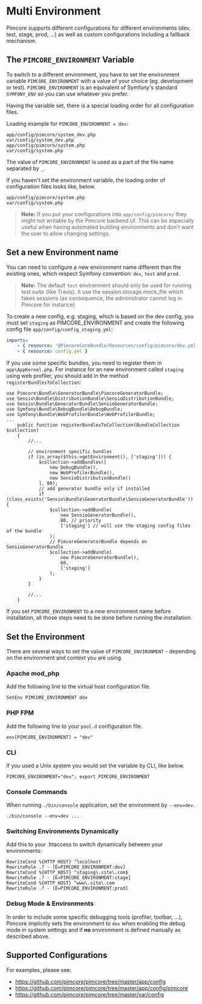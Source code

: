 # Multi Environment

Pimcore supports different configurations for different environments (dev, test, stage, prod, ...) as well as custom 
configurations including a fallback mechanism. 


## The `PIMCORE_ENVIRONMENT` Variable
To switch to a different environment, you have to set the environment variable `PIMCORE_ENVIRONMENT` with a value of 
your choice (eg. development or test). `PIMCORE_ENVIRONMENT` is an equivalent of Symfony's standard `SYMFONY_ENV` so 
you can use whatever you prefer. 
 
Having the variable set, there is a special loading order for all configuration files. 

Loading example for `PIMCORE_ENVIRONMENT = dev`: 

```
app/config/pimcore/system_dev.php
var/config/system_dev.php
app/config/pimcore/system.php
var/config/system.php
```

The value of `PIMCORE_ENVIRONMENT` is used as a part of the file name separated by `_`. 


If you haven't set the environment variable, the loading order of configuration files looks like, below.

```
app/config/pimcore/system.php
var/config/system.php
```

> **Note:** If you put your configurations into `app/config/pimcore/` they might not writable by the Pimcore backend UI. 
> This can be especially useful when having automated building environments and don't want the user to allow changing settings.  

## Set a new Environment name

You can need to configure a new environment name different than the existing ones, which respect Symfony convention: `dev`, `test` and `prod`.

> **Note:** The default `test` environment should only be used for running test suite (like Travis).
> It use the session.storage.mock_file which fakes sessions (as consequence, the administrator cannot log in Pimcore for instance)

To create a new config, e.g. staging, which is based on the dev config, you must set `staging` as PIMCORE_ENVIRONMENT and create the following config file `app/config/config_staging.yml`:

```yaml
imports:
    - { resource: '@PimcoreCoreBundle/Resources/config/pimcore/dev.yml' }
    - { resource: config.yml }
```

If you use some specific bundles, you need to register them in `app\AppKernel.php`.
For instance for an new environment called `staging` using web profiler, you should add in the method `registerBundlesToCollection`:

```
use Pimcore\Bundle\GeneratorBundle\PimcoreGeneratorBundle;
use Sensio\Bundle\DistributionBundle\SensioDistributionBundle;
use Sensio\Bundle\GeneratorBundle\SensioGeneratorBundle;
use Symfony\Bundle\DebugBundle\DebugBundle;
use Symfony\Bundle\WebProfilerBundle\WebProfilerBundle;
...
	public function registerBundlesToCollection(BundleCollection $collection)
	{
		//...
		
		// environment specific bundles
		if (in_array($this->getEnvironment(), ['staging'])) {
			$collection->addBundles([
				new DebugBundle(),
				new WebProfilerBundle(),
				new SensioDistributionBundle()
			], 80);
			// add generator bundle only if installed
			if (class_exists('Sensio\Bundle\GeneratorBundle\SensioGeneratorBundle')) {
				$collection->addBundle(
					new SensioGeneratorBundle(),
					80, // priority
					['staging'] // will use the staging config files of the bundle
				);
				// PimcoreGeneratorBundle depends on SensioGeneratorBundle
				$collection->addBundle(
					new PimcoreGeneratorBundle(),
					60,
					['staging']
				);
			}
		}

		//...
	}
```

If you set `PIMCORE_ENVIRONMENT` to a new environment name before installation, all those steps need to be done before running the installation.

## Set the Environment

There are several ways to set the value of `PIMCORE_ENVIRONMENT` - depending on the environment and context you are using. 


### Apache mod_php

Add the following line to the virtual host configuration file.

```
SetEnv PIMCORE_ENVIRONMENT dev
```


### PHP FPM

Add the following line to your `pool.d` configuration file.

```
env[PIMCORE_ENVIRONMENT] = "dev"
```

### CLI

If you used a Unix system you would set the variable by CLI, like below.

```
PIMCORE_ENVIRONMENT="dev"; export PIMCORE_ENVIRONMENT
```

### Console Commands

When running `./bin/console` application, set the environment by `--env=dev`.
 
```
./bin/console --env=dev ...
```

### Switching Environments Dynamically

Add this to your .htaccess to switch dynamically between your environments:

```
RewriteCond %{HTTP_HOST} ^localhost
RewriteRule .? - [E=PIMCORE_ENVIRONMENT:dev]
RewriteCond %{HTTP_HOST} ^staging\.site\.com$
RewriteRule .? - [E=PIMCORE_ENVIRONMENT:stage]
RewriteCond %{HTTP_HOST} ^www\.site\.com
RewriteRule .? - [E=PIMCORE_ENVIRONMENT:prod]
```

### Debug Mode & Environments

In order to include some specific debugging tools (profiler, toolbar, ...), Pimcore implicitly sets the 
environment to `dev` when enabling the debug mode in system settings and if **no** environment is defined manually as described above. 

## Supported Configurations

For examples, please see: 
* <https://github.com/pimcore/pimcore/tree/master/app/config> 
* <https://github.com/pimcore/pimcore/tree/master/app/config/pimcore>
* <https://github.com/pimcore/pimcore/tree/master/var/config>
